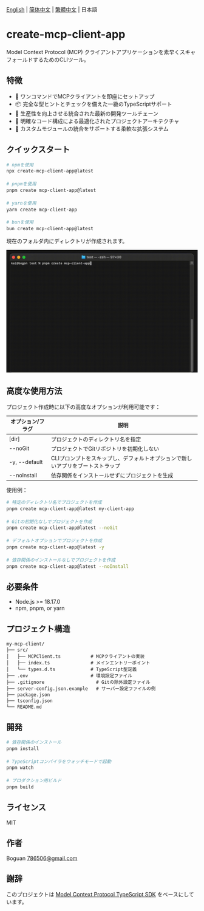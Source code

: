 [English](../README.md) | [简体中文](README_zh-CN.md) | [繁體中文](README_zh-TW.md) | 日本語

# create-mcp-client-app

Model Context Protocol (MCP) クライアントアプリケーションを素早くスキャフォールドするためのCLIツール。

## 特徴

- 🚀 ワンコマンドでMCPクライアントを即座にセットアップ
- 📦 完全な型ヒントとチェックを備えた一級のTypeScriptサポート
- 🔧 生産性を向上させる統合された最新の開発ツールチェーン
- 📝 明確なコード構成による最適化されたプロジェクトアーキテクチャ
- 🎯 カスタムモジュールの統合をサポートする柔軟な拡張システム

## クイックスタート

```bash
# npmを使用
npx create-mcp-client-app@latest

# pnpmを使用
pnpm create mcp-client-app@latest

# yarnを使用
yarn create mcp-client-app

# bunを使用
bun create mcp-client-app@latest
```

現在のフォルダ内にディレクトリが作成されます。

![Client Demo](https://raw.githubusercontent.com/boguan/create-mcp-app/main/packages/docs/client.gif)

## 高度な使用方法

プロジェクト作成時に以下の高度なオプションが利用可能です：

| オプション/フラグ | 説明 |
|------------|-------------|
| [dir] | プロジェクトのディレクトリ名を指定 |
| --noGit | プロジェクトでGitリポジトリを初期化しない |
| -y, --default | CLIプロンプトをスキップし、デフォルトオプションで新しいアプリをブートストラップ |
| --noInstall | 依存関係をインストールせずにプロジェクトを生成 |

使用例：

```bash
# 特定のディレクトリ名でプロジェクトを作成
pnpm create mcp-client-app@latest my-client-app

# Gitの初期化なしでプロジェクトを作成
pnpm create mcp-client-app@latest --noGit

# デフォルトオプションでプロジェクトを作成
pnpm create mcp-client-app@latest -y

# 依存関係のインストールなしでプロジェクトを作成
pnpm create mcp-client-app@latest --noInstall
```

## 必要条件

- Node.js >= 18.17.0
- npm, pnpm, or yarn

## プロジェクト構造

```
my-mcp-client/
├── src/
│   ├── MCPClient.ts           # MCPクライアントの実装
│   ├── index.ts               # メインエントリーポイント
│   └── types.d.ts             # TypeScript型定義
├── .env                       # 環境設定ファイル
├── .gitignore                   # Gitの除外設定ファイル
├── server-config.json.example   # サーバー設定ファイルの例
├── package.json
├── tsconfig.json
└── README.md
```

## 開発

```bash
# 依存関係のインストール
pnpm install

# TypeScriptコンパイラをウォッチモードで起動
pnpm watch

# プロダクション用ビルド
pnpm build
```

## ライセンス

MIT

## 作者

Boguan <786506@gmail.com>

## 謝辞

このプロジェクトは [Model Context Protocol TypeScript SDK](https://github.com/modelcontextprotocol/typescript-sdk) をベースにしています。